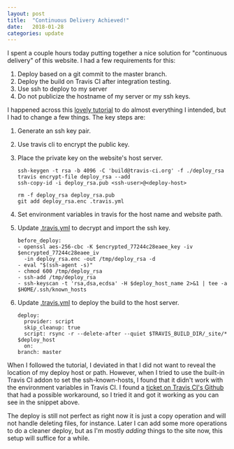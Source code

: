 ```yaml
---
layout: post
title:  "Continuous Delivery Achieved!"
date:   2018-01-28
categories: update
---
```

I spent a couple hours today putting together a nice solution for
"continuous delivery" of this website. I had a few requirements for
this:
1. Deploy based on a git commit to the master branch.
2. Deploy the build on Travis CI after integration testing.
3. Use ssh to deploy to my server
4. Do not publicize the hostname of my server or my ssh keys.

I happened across this [lovely tutorial] to do almost everything I
intended, but I had to change a few things. The key steps are:
1. Generate an ssh key pair.
2. Use travis cli to encrypt the public key.
3. Place the private key on the website's host server.

    ```
    ssh-keygen -t rsa -b 4096 -C 'build@travis-ci.org' -f ./deploy_rsa
    travis encrypt-file deploy_rsa --add
    ssh-copy-id -i deploy_rsa.pub <ssh-user>@<deploy-host>

    rm -f deploy_rsa deploy_rsa.pub
    git add deploy_rsa.enc .travis.yml
    ```

4. Set environment variables in travis for the host name and
    website path.
5. Update [.travis.yml] to decrypt and import the ssh key.

    ```
    before_deploy:
    - openssl aes-256-cbc -K $encrypted_77244c28eaee_key -iv $encrypted_77244c28eaee_iv
      -in deploy_rsa.enc -out /tmp/deploy_rsa -d
    - eval "$(ssh-agent -s)"
    - chmod 600 /tmp/deploy_rsa
    - ssh-add /tmp/deploy_rsa
    - ssh-keyscan -t 'rsa,dsa,ecdsa' -H $deploy_host_name 2>&1 | tee -a $HOME/.ssh/known_hosts
    ```

6. Update [.travis.yml] to deploy the build to the host server.

    ```
    deploy:
      provider: script
      skip_cleanup: true
      script: rsync -r --delete-after --quiet $TRAVIS_BUILD_DIR/_site/* $deploy_host
      on:
    branch: master
    ```

When I followed the tutorial, I deviated in that I did not want to
reveal the location of my deploy host or path. However, when I tried to
use the built-in Travis CI addon to set the ssh-known-hosts, I found
that it didn't work with the environment variables in Travis CI. I
found a [ticket on Travis CI's Github] that had a possible workaround,
so I tried it and got it working as you can see in the snippet above.

The deploy is still not perfect as right now it is just a copy operation
and will not handle deleting files, for instance. Later I can add some
more operations to do a cleaner deploy, but as I'm mostly *adding* things
to the site now, this setup will suffice for a while.

[lovely tutorial]: https://oncletom.io/2016/travis-ssh-deploy/
[.travis.yml]: https://github.com/andrewfister/personal-website/blob/master/.travis.yml
[ticket on Travis CI's Github]: https://github.com/travis-ci/travis-ci/issues/7043#issuecomment-329308184